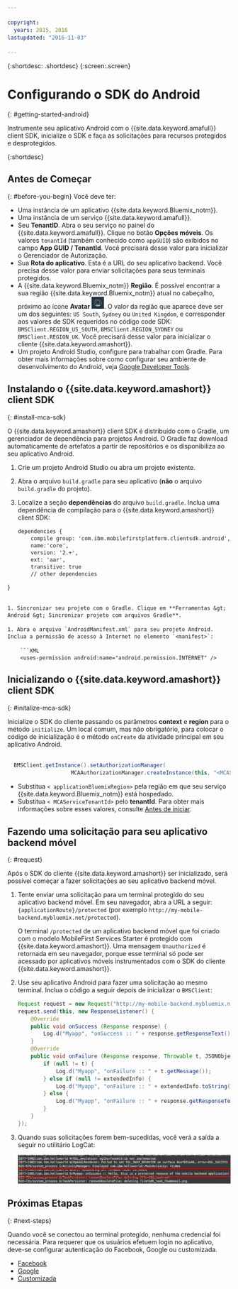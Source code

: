 ```yaml
---

copyright:
  years: 2015, 2016
lastupdated: "2016-11-03"

---
```

{:shortdesc: .shortdesc}
{:screen:.screen}

# Configurando o SDK do Android
{: #getting-started-android}

Instrumente seu aplicativo Android com o {{site.data.keyword.amafull}} client SDK, inicialize o SDK e faça as solicitações para recursos protegidos e desprotegidos.

{:shortdesc}

## Antes de Começar
{: #before-you-begin}
Você deve ter:
* Uma instância de um aplicativo
{{site.data.keyword.Bluemix_notm}}.
* Uma instância de um serviço
{{site.data.keyword.amafull}}.
* Seu **TenantID**. Abra o seu serviço no painel do {{site.data.keyword.amafull}}. 
Clique no botão **Opções móveis**. Os valores
`tenantId` (também conhecido como
`appGUID`) são exibidos no campo **App
GUID / TenantId**. Você precisará desse valor para
inicializar o Gerenciador de Autorização.
* Sua **Rota do aplicativo**. Esta é a
URL do seu aplicativo backend. Você precisa desse valor para
enviar solicitações para seus terminais protegidos.
* A {{site.data.keyword.Bluemix_notm}}
**Região**. É possível encontrar a sua região
{{site.data.keyword.Bluemix_notm}} atual no cabeçalho,
próximo ao ícone **Avatar**
![ícone de avatar](images/face.jpg "ícone de avatar"). O valor da região que aparece deve ser um dos
seguintes: `US South`,
`Sydney` ou `United Kingdom`, e
corresponder aos valores de SDK requeridos no código code SDK:
`BMSClient.REGION_US_SOUTH`,
`BMSClient.REGION_SYDNEY` ou
`BMSClient.REGION_UK`. Você precisará desse
valor para inicializar o cliente
{{site.data.keyword.amashort}}.
* Um projeto Android Studio, configure para trabalhar com Gradle. Para obter mais informações sobre como configurar seu ambiente de desenvolvimento do Android, veja [Google Developer Tools](http://developer.android.com/sdk/index.html).

## Instalando o {{site.data.keyword.amashort}} client SDK
{: #install-mca-sdk}

O {{site.data.keyword.amashort}} client SDK é distribuído com o Gradle, um gerenciador de dependência para projetos Android. O Gradle
faz download automaticamente de artefatos a partir de repositórios e os disponibiliza ao seu aplicativo Android.

1. Crie um projeto Android Studio ou abra um projeto existente.

1. Abra o arquivo `build.gradle` para seu aplicativo (**não** o arquivo `build.gradle`
do projeto).

1. Localize a seção **dependências** do arquivo `build.gradle`.  Inclua uma dependência de compilação para o {{site.data.keyword.amashort}} client SDK:

	```Gradle
	dependencies {
		compile group: 'com.ibm.mobilefirstplatform.clientsdk.android',    
        name:'core',
        version: '2.+',
        ext: 'aar',
        transitive: true
    	// other dependencies  
}
```

1. Sincronizar seu projeto com o Gradle. Clique em **Ferramentas &gt; Android &gt; Sincronizar projeto com arquivos Gradle**.

1. Abra o arquivo `AndroidManifest.xml` para seu projeto Android. Inclua a permissão de acesso à Internet no elemento `<manifest>`:

	```XML
	<uses-permission android:name="android.permission.INTERNET" />
```

## Inicializando o {{site.data.keyword.amashort}} client SDK
{: #initalize-mca-sdk}

Inicialize o SDK do cliente passando os parâmetros **context** e **region** para o
método `initialize`. Um local comum, mas não obrigatório, para colocar o código de inicialização é o método `onCreate` da atividade principal em seu aplicativo Android.

```Java 	BMSClient.getInstance().initialize(getApplicationContext(), BMSClient.REGION_UK);

  BMSClient.getInstance().setAuthorizationManager(
					MCAAuthorizationManager.createInstance(this, "<MCAServiceTenantId>"));

```

* Substitua `<
applicationBluemixRegion>` pela região em que seu serviço
{{site.data.keyword.Bluemix_notm}} está
hospedado.
* Substitua `<
MCAServiceTenantId>` pelo
**tenantId**. Para obter mais informações
sobre esses valores, consulte
[Antes de iniciar](#before-you-begin).

## Fazendo uma solicitação para seu aplicativo backend móvel
{: #request}

Após o SDK do cliente {{site.data.keyword.amashort}} ser inicializado, será possível começar a fazer solicitações ao seu aplicativo
backend móvel.

1. Tente enviar uma solicitação para um terminal
protegido do seu aplicativo backend móvel. Em
seu navegador, abra a URL a seguir: `{applicationRoute}/protected`
(por exemplo `http://my-mobile-backend.mybluemix.net/protected`).   

	O terminal `/protected` de um aplicativo backend móvel que foi criado com o modelo MobileFirst Services Starter é protegido com {{site.data.keyword.amashort}}. Uma mensagem `Unauthorized` é retornada em seu navegador, porque esse terminal só pode ser acessado por aplicativos móveis instrumentados com o SDK do cliente {{site.data.keyword.amashort}}.

1. Use seu aplicativo Android para fazer uma solicitação ao mesmo terminal. Inclua o código a seguir depois de inicializar o `BMSClient`:

	```Java
	Request request = new Request("http://my-mobile-backend.mybluemix.net/protected", Request.GET);
	request.send(this, new ResponseListener() {
		@Override
		public void onSuccess (Response response) {
			Log.d("Myapp", "onSuccess :: " + response.getResponseText());
		}
		@Override
		public void onFailure (Response response, Throwable t, JSONObject extendedInfo) {
			if (null != t) {
				Log.d("Myapp", "onFailure :: " + t.getMessage());
			} else if (null != extendedInfo) {
				Log.d("Myapp", "onFailure :: " + extendedInfo.toString());
			} else {
				Log.d("Myapp", "onFailure :: " + response.getResponseText());
			}
		}
	});
	```

1. Quando suas solicitações forem bem-sucedidas, você verá a saída a seguir no utilitário LogCat:

	![image](images/getting-started-android-success.png)

## Próximas Etapas
{: #next-steps}

Quando você se conectou ao terminal protegido, nenhuma credencial foi necessária. Para requerer que os usuários efetuem login no aplicativo, deve-se configurar autenticação do Facebook, Google ou customizada.
* [Facebook
](facebook-auth-android.html)
* [Google](google-auth-android.html)
* [Customizada
](custom-auth-android.html)
